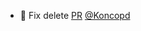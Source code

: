 - 🐛 Fix delete [PR](https://github.com/laminlabs/lamin-cli/pull/142) [@Koncopd](https://github.com/Koncopd)
